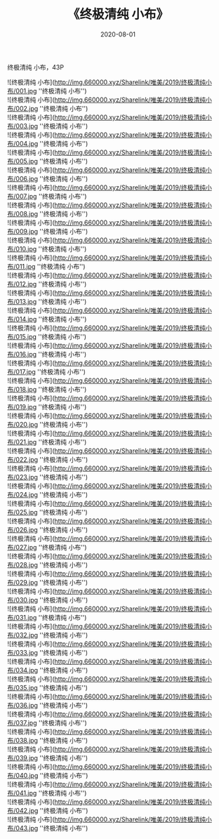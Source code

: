 ﻿---
layout: post
title:  《终极清纯 小布》
date:   2020-08-01
img: http://img.660000.xyz/Sharelink/唯美/2019/终极清纯小布/000.jpg
categories: [美女, 清纯, 唯美]
---

终极清纯 小布，43P

![终极清纯 小布](http://img.660000.xyz/Sharelink/唯美/2019/终极清纯小布/001.jpg ''终极清纯 小布'') <br>
![终极清纯 小布](http://img.660000.xyz/Sharelink/唯美/2019/终极清纯小布/002.jpg ''终极清纯 小布'') <br>
![终极清纯 小布](http://img.660000.xyz/Sharelink/唯美/2019/终极清纯小布/003.jpg ''终极清纯 小布'') <br>
![终极清纯 小布](http://img.660000.xyz/Sharelink/唯美/2019/终极清纯小布/004.jpg ''终极清纯 小布'') <br>
![终极清纯 小布](http://img.660000.xyz/Sharelink/唯美/2019/终极清纯小布/005.jpg ''终极清纯 小布'') <br>
![终极清纯 小布](http://img.660000.xyz/Sharelink/唯美/2019/终极清纯小布/006.jpg ''终极清纯 小布'') <br>
![终极清纯 小布](http://img.660000.xyz/Sharelink/唯美/2019/终极清纯小布/007.jpg ''终极清纯 小布'') <br>
![终极清纯 小布](http://img.660000.xyz/Sharelink/唯美/2019/终极清纯小布/008.jpg ''终极清纯 小布'') <br>
![终极清纯 小布](http://img.660000.xyz/Sharelink/唯美/2019/终极清纯小布/009.jpg ''终极清纯 小布'') <br>
![终极清纯 小布](http://img.660000.xyz/Sharelink/唯美/2019/终极清纯小布/010.jpg ''终极清纯 小布'') <br>
![终极清纯 小布](http://img.660000.xyz/Sharelink/唯美/2019/终极清纯小布/011.jpg ''终极清纯 小布'') <br>
![终极清纯 小布](http://img.660000.xyz/Sharelink/唯美/2019/终极清纯小布/012.jpg ''终极清纯 小布'') <br>
![终极清纯 小布](http://img.660000.xyz/Sharelink/唯美/2019/终极清纯小布/013.jpg ''终极清纯 小布'') <br>
![终极清纯 小布](http://img.660000.xyz/Sharelink/唯美/2019/终极清纯小布/014.jpg ''终极清纯 小布'') <br>
![终极清纯 小布](http://img.660000.xyz/Sharelink/唯美/2019/终极清纯小布/015.jpg ''终极清纯 小布'') <br>
![终极清纯 小布](http://img.660000.xyz/Sharelink/唯美/2019/终极清纯小布/016.jpg ''终极清纯 小布'') <br>
![终极清纯 小布](http://img.660000.xyz/Sharelink/唯美/2019/终极清纯小布/017.jpg ''终极清纯 小布'') <br>
![终极清纯 小布](http://img.660000.xyz/Sharelink/唯美/2019/终极清纯小布/018.jpg ''终极清纯 小布'') <br>
![终极清纯 小布](http://img.660000.xyz/Sharelink/唯美/2019/终极清纯小布/019.jpg ''终极清纯 小布'') <br>
![终极清纯 小布](http://img.660000.xyz/Sharelink/唯美/2019/终极清纯小布/020.jpg ''终极清纯 小布'') <br>
![终极清纯 小布](http://img.660000.xyz/Sharelink/唯美/2019/终极清纯小布/021.jpg ''终极清纯 小布'') <br>
![终极清纯 小布](http://img.660000.xyz/Sharelink/唯美/2019/终极清纯小布/022.jpg ''终极清纯 小布'') <br>
![终极清纯 小布](http://img.660000.xyz/Sharelink/唯美/2019/终极清纯小布/023.jpg ''终极清纯 小布'') <br>
![终极清纯 小布](http://img.660000.xyz/Sharelink/唯美/2019/终极清纯小布/024.jpg ''终极清纯 小布'') <br>
![终极清纯 小布](http://img.660000.xyz/Sharelink/唯美/2019/终极清纯小布/025.jpg ''终极清纯 小布'') <br>
![终极清纯 小布](http://img.660000.xyz/Sharelink/唯美/2019/终极清纯小布/026.jpg ''终极清纯 小布'') <br>
![终极清纯 小布](http://img.660000.xyz/Sharelink/唯美/2019/终极清纯小布/027.jpg ''终极清纯 小布'') <br>
![终极清纯 小布](http://img.660000.xyz/Sharelink/唯美/2019/终极清纯小布/028.jpg ''终极清纯 小布'') <br>
![终极清纯 小布](http://img.660000.xyz/Sharelink/唯美/2019/终极清纯小布/029.jpg ''终极清纯 小布'') <br>
![终极清纯 小布](http://img.660000.xyz/Sharelink/唯美/2019/终极清纯小布/030.jpg ''终极清纯 小布'') <br>
![终极清纯 小布](http://img.660000.xyz/Sharelink/唯美/2019/终极清纯小布/031.jpg ''终极清纯 小布'') <br>
![终极清纯 小布](http://img.660000.xyz/Sharelink/唯美/2019/终极清纯小布/032.jpg ''终极清纯 小布'') <br>
![终极清纯 小布](http://img.660000.xyz/Sharelink/唯美/2019/终极清纯小布/033.jpg ''终极清纯 小布'') <br>
![终极清纯 小布](http://img.660000.xyz/Sharelink/唯美/2019/终极清纯小布/034.jpg ''终极清纯 小布'') <br>
![终极清纯 小布](http://img.660000.xyz/Sharelink/唯美/2019/终极清纯小布/035.jpg ''终极清纯 小布'') <br>
![终极清纯 小布](http://img.660000.xyz/Sharelink/唯美/2019/终极清纯小布/036.jpg ''终极清纯 小布'') <br>
![终极清纯 小布](http://img.660000.xyz/Sharelink/唯美/2019/终极清纯小布/037.jpg ''终极清纯 小布'') <br>
![终极清纯 小布](http://img.660000.xyz/Sharelink/唯美/2019/终极清纯小布/038.jpg ''终极清纯 小布'') <br>
![终极清纯 小布](http://img.660000.xyz/Sharelink/唯美/2019/终极清纯小布/039.jpg ''终极清纯 小布'') <br>
![终极清纯 小布](http://img.660000.xyz/Sharelink/唯美/2019/终极清纯小布/040.jpg ''终极清纯 小布'') <br>
![终极清纯 小布](http://img.660000.xyz/Sharelink/唯美/2019/终极清纯小布/041.jpg ''终极清纯 小布'') <br>
![终极清纯 小布](http://img.660000.xyz/Sharelink/唯美/2019/终极清纯小布/042.jpg ''终极清纯 小布'') <br>
![终极清纯 小布](http://img.660000.xyz/Sharelink/唯美/2019/终极清纯小布/043.jpg ''终极清纯 小布'') <br>
